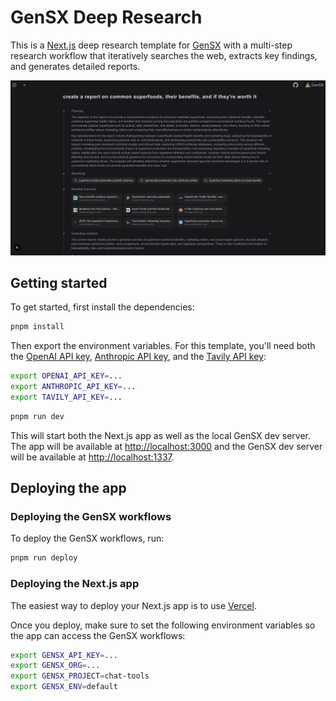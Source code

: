 # GenSX Deep Research

This is a [Next.js](https://nextjs.org) deep research template for [GenSX](https://gensx.com) with a multi-step research workflow that iteratively searches the web, extracts key findings, and generates detailed reports.

![Deep Research Screenshot](./public/deep-research.png)

## Getting started

To get started, first install the dependencies:

```bash
pnpm install
```

Then export the environment variables. For this template, you'll need both the [OpenAI API key](https://platform.openai.com), [Anthropic API key](https://www.anthropic.com/), and the [Tavily API key](https://www.tavily.com/):

```bash
export OPENAI_API_KEY=...
export ANTHROPIC_API_KEY=...
export TAVILY_API_KEY=...
```

```bash
pnpm run dev
```

This will start both the Next.js app as well as the local GenSX dev server. The app will be available at [http://localhost:3000](http://localhost:3000) and the GenSX dev server will be available at [http://localhost:1337](http://localhost:1337/swagger-ui).

## Deploying the app

### Deploying the GenSX workflows

To deploy the GenSX workflows, run:

```bash
pnpm run deploy
```

### Deploying the Next.js app

The easiest way to deploy your Next.js app is to use [Vercel](https://vercel.com/new?utm_medium=default-template&filter=next.js&utm_source=create-next-app&utm_campaign=create-next-app-readme).

Once you deploy, make sure to set the following environment variables so the app can access the GenSX workflows:

```bash
export GENSX_API_KEY=...
export GENSX_ORG=...
export GENSX_PROJECT=chat-tools
export GENSX_ENV=default
```
